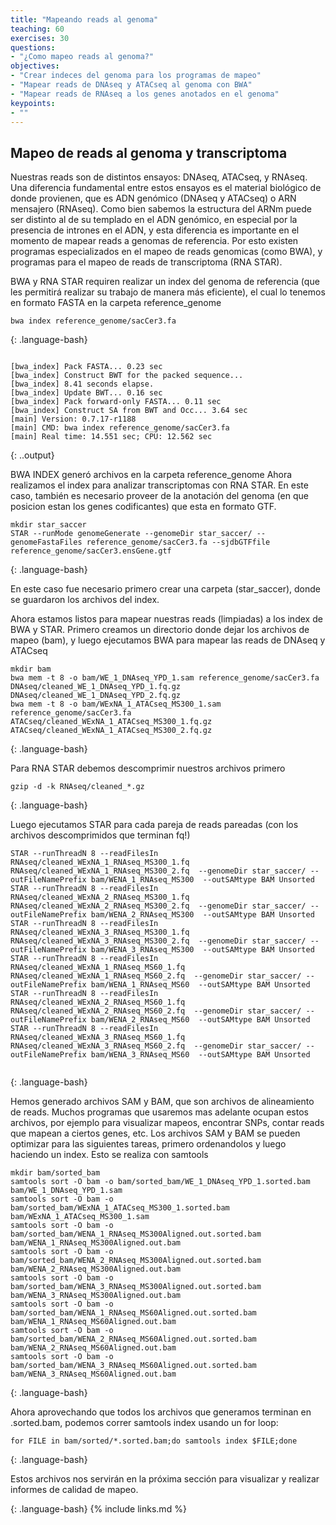 ```yaml
---
title: "Mapeando reads al genoma"
teaching: 60
exercises: 30
questions:
- "¿Como mapeo reads al genoma?"
objectives:
- "Crear indeces del genoma para los programas de mapeo"
- "Mapear reads de DNAseq y ATACseq al genoma con BWA"
- "Mapear reads de RNAseq a los genes anotados en el genoma"
keypoints:
- ""
---
```


## Mapeo de reads al genoma y transcriptoma

Nuestras reads son de distintos ensayos: DNAseq, ATACseq, y RNAseq. Una diferencia fundamental entre estos ensayos es el material biológico de donde provienen, que es ADN genómico (DNAseq y ATACseq) o ARN mensajero (RNAseq). Como bien sabemos la estructura del ARNm puede ser distinto al de su templado en el ADN genómico, en especial por la presencia de intrones en el ADN, y esta diferencia es importante en el momento de mapear reads a genomas de referencia. Por esto existen programas especializados en el mapeo de reads genomicas (como BWA), y programas para el mapeo de reads de transcriptoma (RNA STAR).

BWA y RNA STAR requiren realizar un index del genoma de referencia (que les permitirá realizar su trabajo de manera más eficiente), el cual lo tenemos en formato FASTA en la carpeta reference_genome


~~~
bwa index reference_genome/sacCer3.fa
~~~
{: .language-bash}


~~~

[bwa_index] Pack FASTA... 0.23 sec
[bwa_index] Construct BWT for the packed sequence...
[bwa_index] 8.41 seconds elapse.
[bwa_index] Update BWT... 0.16 sec
[bwa_index] Pack forward-only FASTA... 0.11 sec
[bwa_index] Construct SA from BWT and Occ... 3.64 sec
[main] Version: 0.7.17-r1188
[main] CMD: bwa index reference_genome/sacCer3.fa
[main] Real time: 14.551 sec; CPU: 12.562 sec
~~~
{: ..output}

BWA INDEX generó archivos en la carpeta reference_genome
Ahora realizamos el index para analizar transcriptomas con RNA STAR. En este caso, también es necesario proveer de la anotación del genoma (en que posicion estan los genes codificantes) que esta en formato GTF.



~~~
mkdir star_saccer
STAR --runMode genomeGenerate --genomeDir star_saccer/ --genomeFastaFiles reference_genome/sacCer3.fa --sjdbGTFfile reference_genome/sacCer3.ensGene.gtf
~~~
{: .language-bash}

En este caso fue necesario primero crear una carpeta (star_saccer), donde se guardaron los archivos del index.

Ahora estamos listos para mapear nuestras reads (limpiadas) a los index de BWA y STAR.
Primero creamos un directorio donde dejar los archivos de mapeo (bam), y luego ejecutamos BWA para mapear las reads de DNAseq y ATACseq

~~~
mkdir bam
bwa mem -t 8 -o bam/WE_1_DNAseq_YPD_1.sam reference_genome/sacCer3.fa DNAseq/cleaned_WE_1_DNAseq_YPD_1.fq.gz DNAseq/cleaned_WE_1_DNAseq_YPD_2.fq.gz
bwa mem -t 8 -o bam/WExNA_1_ATACseq_MS300_1.sam reference_genome/sacCer3.fa ATACseq/cleaned_WExNA_1_ATACseq_MS300_1.fq.gz ATACseq/cleaned_WExNA_1_ATACseq_MS300_2.fq.gz
~~~
{: .language-bash}

Para RNA STAR debemos descomprimir nuestros archivos primero

~~~
gzip -d -k RNAseq/cleaned_*.gz
~~~
{: .language-bash}

Luego ejecutamos STAR para cada pareja de reads pareadas (con los archivos descomprimidos que terminan fq!)
~~~
STAR --runThreadN 8 --readFilesIn RNAseq/cleaned_WExNA_1_RNAseq_MS300_1.fq RNAseq/cleaned_WExNA_1_RNAseq_MS300_2.fq  --genomeDir star_saccer/ --outFileNamePrefix bam/WENA_1_RNAseq_MS300  --outSAMtype BAM Unsorted
STAR --runThreadN 8 --readFilesIn RNAseq/cleaned_WExNA_2_RNAseq_MS300_1.fq RNAseq/cleaned_WExNA_2_RNAseq_MS300_2.fq  --genomeDir star_saccer/ --outFileNamePrefix bam/WENA_2_RNAseq_MS300  --outSAMtype BAM Unsorted
STAR --runThreadN 8 --readFilesIn RNAseq/cleaned_WExNA_3_RNAseq_MS300_1.fq RNAseq/cleaned_WExNA_3_RNAseq_MS300_2.fq  --genomeDir star_saccer/ --outFileNamePrefix bam/WENA_3_RNAseq_MS300  --outSAMtype BAM Unsorted
STAR --runThreadN 8 --readFilesIn RNAseq/cleaned_WExNA_1_RNAseq_MS60_1.fq RNAseq/cleaned_WExNA_1_RNAseq_MS60_2.fq  --genomeDir star_saccer/ --outFileNamePrefix bam/WENA_1_RNAseq_MS60  --outSAMtype BAM Unsorted
STAR --runThreadN 8 --readFilesIn RNAseq/cleaned_WExNA_2_RNAseq_MS60_1.fq RNAseq/cleaned_WExNA_2_RNAseq_MS60_2.fq  --genomeDir star_saccer/ --outFileNamePrefix bam/WENA_2_RNAseq_MS60  --outSAMtype BAM Unsorted
STAR --runThreadN 8 --readFilesIn RNAseq/cleaned_WExNA_3_RNAseq_MS60_1.fq RNAseq/cleaned_WExNA_3_RNAseq_MS60_2.fq  --genomeDir star_saccer/ --outFileNamePrefix bam/WENA_3_RNAseq_MS60  --outSAMtype BAM Unsorted


~~~
{: .language-bash}

Hemos generado archivos SAM y BAM, que son archivos de alineamiento de reads. Muchos programas que usaremos mas adelante ocupan estos archivos, por ejemplo para visualizar mapeos, encontrar SNPs, contar reads que mapean a ciertos genes, etc.
Los archivos SAM y BAM se pueden optimizar para las siguientes tareas, primero ordenandolos y luego haciendo un index. Esto se realiza con samtools
~~~
mkdir bam/sorted_bam
samtools sort -O bam -o bam/sorted_bam/WE_1_DNAseq_YPD_1.sorted.bam bam/WE_1_DNAseq_YPD_1.sam
samtools sort -O bam -o bam/sorted_bam/WExNA_1_ATACseq_MS300_1.sorted.bam bam/WExNA_1_ATACseq_MS300_1.sam
samtools sort -O bam -o bam/sorted_bam/WENA_1_RNAseq_MS300Aligned.out.sorted.bam bam/WENA_1_RNAseq_MS300Aligned.out.bam
samtools sort -O bam -o bam/sorted_bam/WENA_2_RNAseq_MS300Aligned.out.sorted.bam bam/WENA_2_RNAseq_MS300Aligned.out.bam
samtools sort -O bam -o bam/sorted_bam/WENA_3_RNAseq_MS300Aligned.out.sorted.bam bam/WENA_3_RNAseq_MS300Aligned.out.bam
samtools sort -O bam -o bam/sorted_bam/WENA_1_RNAseq_MS60Aligned.out.sorted.bam bam/WENA_1_RNAseq_MS60Aligned.out.bam
samtools sort -O bam -o bam/sorted_bam/WENA_2_RNAseq_MS60Aligned.out.sorted.bam bam/WENA_2_RNAseq_MS60Aligned.out.bam
samtools sort -O bam -o bam/sorted_bam/WENA_3_RNAseq_MS60Aligned.out.sorted.bam bam/WENA_3_RNAseq_MS60Aligned.out.bam
~~~
{: .language-bash}  

Ahora aprovechando que todos los archivos que generamos terminan en .sorted.bam, podemos correr samtools index usando un for loop:

~~~
for FILE in bam/sorted/*.sorted.bam;do samtools index $FILE;done
~~~
{: .language-bash}  

Estos archivos nos servirán en la próxima sección para visualizar y realizar informes de calidad de mapeo.

{: .language-bash}
{% include links.md %}
